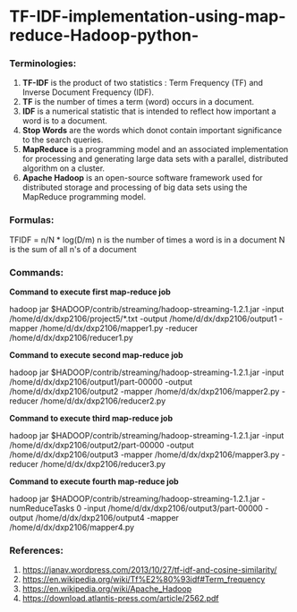# TF-IDF-implementation-using-map-reduce-Hadoop-python-

### Terminologies:

1) **TF-IDF** is the product of two statistics : Term Frequency (TF) and Inverse Document Frequency (IDF).  
2) **TF** is the number of times a term (word) occurs in a document.  
3) **IDF** is a numerical statistic that is intended to reflect how important a word is to a document.  
4) **Stop Words** are the words which donot contain important significance to the search queries.
5) **MapReduce** is a programming model and an associated implementation for processing and generating large data sets with a parallel, distributed algorithm on a cluster.
6) **Apache Hadoop** is an open-source software framework used for distributed storage and processing of big data sets using the MapReduce programming model.

### Formulas:
TFIDF = n/N * log(D/m)
n is the number of times a word is in a document
N is the sum of all n's of a document

### Commands:

**Command to execute first map-reduce job**

hadoop jar $HADOOP/contrib/streaming/hadoop-streaming-1.2.1.jar -input /home/d/dx/dxp2106/project5/*.txt -output /home/d/dx/dxp2106/output1 -mapper /home/d/dx/dxp2106/mapper1.py -reducer /home/d/dx/dxp2106/reducer1.py

**Command to execute second map-reduce job**

hadoop jar $HADOOP/contrib/streaming/hadoop-streaming-1.2.1.jar -input /home/d/dx/dxp2106/output1/part-00000 -output /home/d/dx/dxp2106/output2 -mapper /home/d/dx/dxp2106/mapper2.py -reducer /home/d/dx/dxp2106/reducer2.py

**Command to execute third map-reduce job**

hadoop jar $HADOOP/contrib/streaming/hadoop-streaming-1.2.1.jar -input /home/d/dx/dxp2106/output2/part-00000 -output /home/d/dx/dxp2106/output3 -mapper /home/d/dx/dxp2106/mapper3.py -reducer /home/d/dx/dxp2106/reducer3.py

**Command to execute fourth map-reduce job**

hadoop jar $HADOOP/contrib/streaming/hadoop-streaming-1.2.1.jar -numReduceTasks 0 -input /home/d/dx/dxp2106/output3/part-00000 -output /home/d/dx/dxp2106/output4 -mapper /home/d/dx/dxp2106/mapper4.py

### References:
1) https://janav.wordpress.com/2013/10/27/tf-idf-and-cosine-similarity/  
2) https://en.wikipedia.org/wiki/Tf%E2%80%93idf#Term_frequency
3) https://en.wikipedia.org/wiki/Apache_Hadoop
4) https://download.atlantis-press.com/article/2562.pdf

